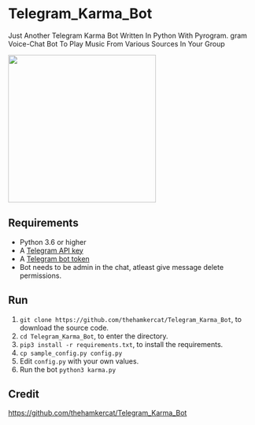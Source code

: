 # Telegram_Karma_Bot
Just Another Telegram Karma Bot Written In Python With Pyrogram.
gram Voice-Chat Bot To Play Music From Various Sources In Your Group

<img src="https://codesign.com.bd/conversations/content/images/2020/03/Sprint-logo-design-Codesign-agency.png" width="300" height="300">

## Requirements

- Python 3.6 or higher
- A [Telegram API key](//docs.pyrogram.org/intro/setup#api-keys)
- A [Telegram bot token](//t.me/botfather)
- Bot needs to be admin in the chat, atleast give message delete permissions.


## Run

1. `git clone https://github.com/thehamkercat/Telegram_Karma_Bot`, to download the source code.
2. `cd Telegram_Karma_Bot`, to enter the directory.
3. `pip3 install -r requirements.txt`, to install the requirements.
4. `cp sample_config.py config.py`
5. Edit `config.py` with your own values.
6. Run the bot `python3 karma.py`



## Credit

https://github.com/thehamkercat/Telegram_Karma_Bot

